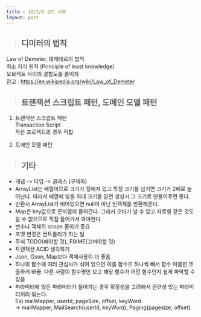 ```yaml
---
title : 18/2/8 코드 리뷰
layout: post
---
```


>## 디미터의 법칙  

Law of Demeter, 데메테르의 법칙  
최소 지식 원칙 (Principle of least knowledge)  
오브젝트 사이의 결합도를 줄이자   
참고 : <https://en.wikipedia.org/wiki/Law_of_Demeter>  

>## 트랜잭션 스크립트 패턴, 도메인 모델 패턴  

1. 트랜잭션 스크립트 패턴  
Transaction Script  
작은 프로젝트의 경우 적합  

2. 도메인 모델 패턴


>## 기타

* 개념 -> 타입 -> 클래스 (구체화)  
* ArrayList는 배열이므로 크기가 정해져 있고 특정 크기를 넘기면 크기가 2배로 늘어난다. 따라서 배열에 넣을 최대 크기를 알면 생성시 그 크기로 만들어주면 좋다.  
* 반환시 ArrayList가 비어있으면 null이 아닌 빈객체를 반환해준다.  
* Map은 key값으로 문자열이 들어간다. 그래서 오타가 날 수 있고 자료형 같은 것도 알 수 없으므로 직접 들어가서 봐야한다.   
* 변수나 객체의 scope 줄이기 중요  
* 포맷 변경은 컨트롤러가 하는 일  
* 주석 TODO(해야할 것), FIXME(고쳐야할 것)  
* 트랜잭션 ACID 생각하기  
* Json, Gson, Map보다 객체사용이 더 좋음  
* 하나의 함수에 여러 관심사가 섞여 있으면 이를 함수로 하나씩 빼서 함수 이름만 호출하게 바꿈. 다른 사람이 함수명만 보고 해당 함수가 어떤 함수인지 쉽게 파악할 수 있음  
* 파라미터에 많은 파라미터가 들어가는 경우 확장성을 고려해서 관련성 있는 파라미터끼리 묶는다.  
Ex) mailMapper, userId, pageSize, offset, keyWord  
-> mailMapper, MailSearch(userId, keyWord), Paging(pagesize, offset)  